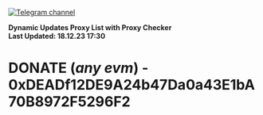 [![Telegram channel](https://img.shields.io/endpoint?url=https://runkit.io/damiankrawczyk/telegram-badge/branches/master?url=https://t.me/n4z4v0d)](https://t.me/n4z4v0d) 

**Dynamic Updates Proxy List with Proxy Checker**  
**Last Updated: 18.12.23 17:30**

# DONATE (_any evm_) - 0xDEADf12DE9A24b47Da0a43E1bA70B8972F5296F2
